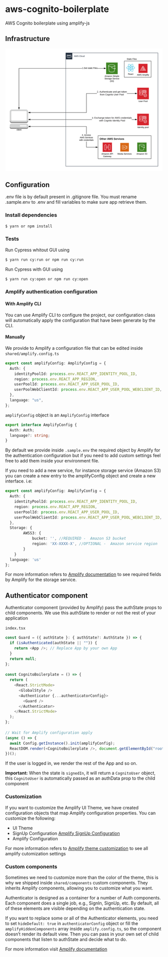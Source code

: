 # aws-cognito-boilerplate

AWS Cognito boilerplate using amplify-js

## Infrastructure

![Access AWS Services with a User Pool and an Identity Pool](./aws-cognito-boilerplate.png)

## Configuration

.env file is by default present in .gitignore file.
You must rename .sample.env to .env and fill variables to make sure app retrieve them.

### Install dependencies

```bash
$ yarn or npm install
```

### Tests

Run Cypress whitout GUI using 
```bash
$ yarn run cy:run or npm run cy:run
```
Run Cypress with GUI using 
```bash
$ yarn run cy:open or npm run cy:open
```

### Amplify authentication configuration

#### With Amplify CLI

You can use Amplify CLI to configure the project, our configuration class will automatically apply the configuration that have been generate by the CLI.

#### Manually

We provide to Amplify a configuration file that can be edited inside `shared/amplify.config.ts`

```ts
export const amplifyConfig: AmplifyConfig = {
  Auth: {
    identityPoolId: process.env.REACT_APP_IDENTITY_POOL_ID,
    region: process.env.REACT_APP_REGION,
    userPoolId: process.env.REACT_APP_USER_POOL_ID,
    userPoolWebClientId: process.env.REACT_APP_USER_POOL_WEBCLIENT_ID,
  },
  language: "us",
};
```

`amplifyConfig` object is an `AmplifyConfig` interface

```ts
export interface AmplifyConfig {
  Auth: Auth;
  language?: string;
}
```

By default we provide inside `.sample.env` the required object by Amplify for the authentication configuration but if you need to add custom settings feel free to add them inside your environment file.

If you need to add a new service, for instance storage service (Amazon S3) you can create a new entry to the amplifyConfig object and create a new interface.
i.e:

```ts
export const amplifyConfig: AmplifyConfig = {
  Auth: {
    identityPoolId: process.env.REACT_APP_IDENTITY_POOL_ID,
    region: process.env.REACT_APP_REGION,
    userPoolId: process.env.REACT_APP_USER_POOL_ID,
    userPoolWebClientId: process.env.REACT_APP_USER_POOL_WEBCLIENT_ID,
  },
  Storage: {
        AWSS3: {
            bucket: '', //REQUIRED -  Amazon S3 bucket
            region: 'XX-XXXX-X', //OPTIONAL -  Amazon service region
        }
    }
  language: 'us'
};
```

For more information refers to [Amplify documentation](https://aws-amplify.github.io/docs/js/storage#manual-setup) to see required fields by Amplify for the storage service.

## Authenticator component

Authenticator component (provided by Amplify) pass the authState props to child components.
We use this authState to render or not the rest of your application

`index.tsx`

```ts
const Guard = ({ authState }: { authState?: AuthState }) => {
  if (isAuthenticated(authState || "")) {
    return <App />; // Replace App by your own App
  }
  return null;
};

const CognitoBoilerplate = () => {
  return (
    <React.StrictMode>
      <GlobalStyle />
      <Authenticator {...authenticatorConfig}>
        <Guard />
      </Authenticator>
    </React.StrictMode>
  );
};

// Wait for Amplify configuration apply
(async () => {
  await Config.getInstance().init(amplifyConfig);
  ReactDOM.render(<CognitoBoilerplate />, document.getElementById("root"));
})();
```

If the user is logged in, we render the rest of the App and so on.

**Important:**
When the state is `signedIn`, it will return a `CognitoUser` object, this `CognitoUser` is automatically passed as an authData prop to the child component

### Customization

If you want to customize the Amplify UI Theme, we have created configuration objects that map Amplify configuration properties. You can customize the following:

- UI Theme
- SignUp Configuration [Amplify SignUp Configuration](https://aws-amplify.github.io/docs/js/react#signup-configuration)
- Amplify Configuration

For more information refers to [Amplify theme customization](https://aws-amplify.github.io/docs/js/authentication#customize-ui-theme) to see all amplify cutomization settings

### Custom components

Sometimes we need to customize more than the color of the theme, this is why we shipped inside `shared/components` custom components. They inherits Amplify components, allowing you to customize what you want.

Authenticator is designed as a container for a number of Auth components. Each component does a single job, e.g., SignIn, SignUp, etc. By default, all of these elements are visible depending on the authentication state.

If you want to replace some or all of the Authenticator elements, you need to set `hideDefault: true` in `authenticatorConfig` object or fill the `amplifyHiddenComponents` array inside `amplify.config.ts`, so the component doesn’t render its default view. Then you can pass in your own set of child components that listen to authState and decide what to do.

For more information visit [Amplify documentation](https://aws-amplify.github.io/docs/js/authentication#create-your-own-ui)
